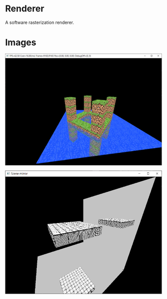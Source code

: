 # Renderer

A software rasterization renderer.

# Images

![ ](Images/water.png)

![ ](Images/mirror.png)
